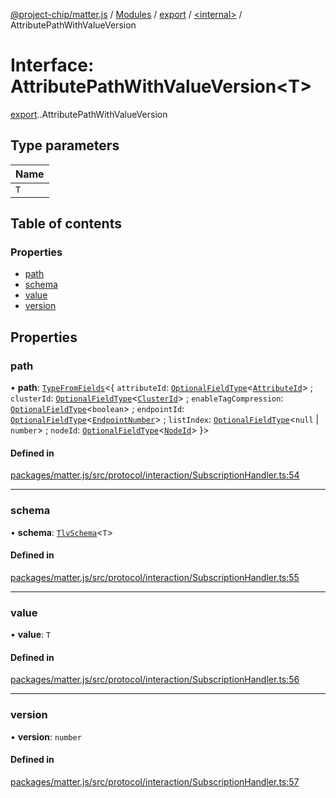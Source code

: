 [@project-chip/matter.js](../README.md) / [Modules](../modules.md) / [export](../modules/export.md) / [<internal\>](../modules/export._internal_.md) / AttributePathWithValueVersion

# Interface: AttributePathWithValueVersion<T\>

[export](../modules/export.md).[<internal>](../modules/export._internal_.md).AttributePathWithValueVersion

## Type parameters

| Name |
| :------ |
| `T` |

## Table of contents

### Properties

- [path](export._internal_.AttributePathWithValueVersion.md#path)
- [schema](export._internal_.AttributePathWithValueVersion.md#schema)
- [value](export._internal_.AttributePathWithValueVersion.md#value)
- [version](export._internal_.AttributePathWithValueVersion.md#version)

## Properties

### path

• **path**: [`TypeFromFields`](../modules/tlv_export.md#typefromfields)<{ `attributeId`: [`OptionalFieldType`](tlv_export.OptionalFieldType.md)<[`AttributeId`](../modules/datatype_export.md#attributeid)\> ; `clusterId`: [`OptionalFieldType`](tlv_export.OptionalFieldType.md)<[`ClusterId`](../modules/datatype_export.md#clusterid)\> ; `enableTagCompression`: [`OptionalFieldType`](tlv_export.OptionalFieldType.md)<`boolean`\> ; `endpointId`: [`OptionalFieldType`](tlv_export.OptionalFieldType.md)<[`EndpointNumber`](../modules/datatype_export.md#endpointnumber)\> ; `listIndex`: [`OptionalFieldType`](tlv_export.OptionalFieldType.md)<``null`` \| `number`\> ; `nodeId`: [`OptionalFieldType`](tlv_export.OptionalFieldType.md)<[`NodeId`](../modules/datatype_export.md#nodeid)\>  }\>

#### Defined in

[packages/matter.js/src/protocol/interaction/SubscriptionHandler.ts:54](https://github.com/project-chip/matter.js/blob/ac2c2688/packages/matter.js/src/protocol/interaction/SubscriptionHandler.ts#L54)

___

### schema

• **schema**: [`TlvSchema`](../classes/tlv_export.TlvSchema.md)<`T`\>

#### Defined in

[packages/matter.js/src/protocol/interaction/SubscriptionHandler.ts:55](https://github.com/project-chip/matter.js/blob/ac2c2688/packages/matter.js/src/protocol/interaction/SubscriptionHandler.ts#L55)

___

### value

• **value**: `T`

#### Defined in

[packages/matter.js/src/protocol/interaction/SubscriptionHandler.ts:56](https://github.com/project-chip/matter.js/blob/ac2c2688/packages/matter.js/src/protocol/interaction/SubscriptionHandler.ts#L56)

___

### version

• **version**: `number`

#### Defined in

[packages/matter.js/src/protocol/interaction/SubscriptionHandler.ts:57](https://github.com/project-chip/matter.js/blob/ac2c2688/packages/matter.js/src/protocol/interaction/SubscriptionHandler.ts#L57)

